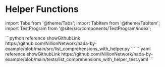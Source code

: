 # Helper Functions

import Tabs from '@theme/Tabs';
import TabItem from '@theme/TabItem';
import TestProgram from '@site/src/components/TestProgram/index';

<Tabs>

<TabItem value="program" label="Nada program" default>
```python reference showGithubLink
https://github.com/NillionNetwork/nada-by-example/blob/main/src/list_comprehensions_with_helper.py
```
</TabItem>

<TabItem value="test" label="Test file">
```yaml reference showGithubLink
https://github.com/NillionNetwork/nada-by-example/blob/main/tests/list_comprehensions_with_helper_test.yaml
```
</TabItem>
</Tabs>

<TestProgram programName="list_comprehensions_with_helper"/>